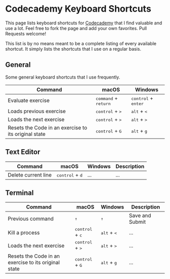 # Codecademy Keyboard Shortcuts

This page lists keyboard shortcuts for [Codecademy](https://www.codecademy.com) that I find valuable and use a lot. Feel free to fork the page and add your own favorites. Pull Requests welcome!

This list is by no means meant to be a complete listing of every available shortcut. It simply lists the shortcuts that I use on a regular basis.

## General

Some general keyboard shortcuts that I use frequently.

| Command | macOS | Windows | 
| ------- | -------- | ------- |
| Evaluate exercise | <kbd>command</kbd> + <kbd>return</kbd> | <kbd>control</kbd> + <kbd>enter</kbd> |
| Loads previous exercise | <kbd>control</kbd> + <kbd>></kbd> | <kbd>alt</kbd> + <kbd><</kbd> |
| Loads the next exercise | <kbd>control</kbd> + <kbd>></kbd> | <kbd>alt</kbd> + <kbd>></kbd> |
| Resets the Code in an exercise to its original state | <kbd>control</kbd> + <kbd>G</kbd> | <kbd>alt</kbd> + <kbd>g</kbd> |

## Text Editor

| Command | macOS | Windows | Description |
| ------- | -------- | ------- | ----------- |
| Delete current line | <kbd>control</kbd> + <kbd>d</kbd> | ... | ... |


## Terminal

| Command | macOS | Windows | Description |
| ------- | -------- | ------- | ----------- |
| Previous command | <kbd>↑</kbd> | <kbd>↑</kbd> | Save and Submit |
| Kill a process | <kbd>control</kbd> + <kbd>c</kbd> | <kbd>alt</kbd> + <kbd><</kbd> | ... |
| Loads the next exercise | <kbd>control</kbd> + <kbd>></kbd> | <kbd>alt</kbd> + <kbd>></kbd> | ... |
| Resets the Code in an exercise to its original state | <kbd>control</kbd> + <kbd>G</kbd> | <kbd>alt</kbd> + <kbd>g</kbd> | ... |
